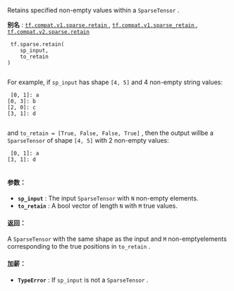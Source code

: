 Retains specified non-empty values within a  `SparseTensor` .

**别名** : [ `tf.compat.v1.sparse.retain` ](/api_docs/python/tf/sparse/retain), [ `tf.compat.v1.sparse_retain` ](/api_docs/python/tf/sparse/retain), [ `tf.compat.v2.sparse.retain` ](/api_docs/python/tf/sparse/retain)

```
 tf.sparse.retain(
    sp_input,
    to_retain
)
 
```

For example, if  `sp_input`  has shape  `[4, 5]`  and 4 non-empty string values:

```
 [0, 1]: a
[0, 3]: b
[2, 0]: c
[3, 1]: d
 
```

and  `to_retain = [True, False, False, True]` , then the output willbe a  `SparseTensor`  of shape  `[4, 5]`  with 2 non-empty values:

```
 [0, 1]: a
[3, 1]: d
 
```

#### 参数：
- **`sp_input`** : The input  `SparseTensor`  with  `N`  non-empty elements.
- **`to_retain`** : A bool vector of length  `N`  with  `M`  true values.


#### 返回：
A  `SparseTensor`  with the same shape as the input and  `M`  non-emptyelements corresponding to the true positions in  `to_retain` .

#### 加薪：
- **`TypeError`** : If  `sp_input`  is not a  `SparseTensor` .
